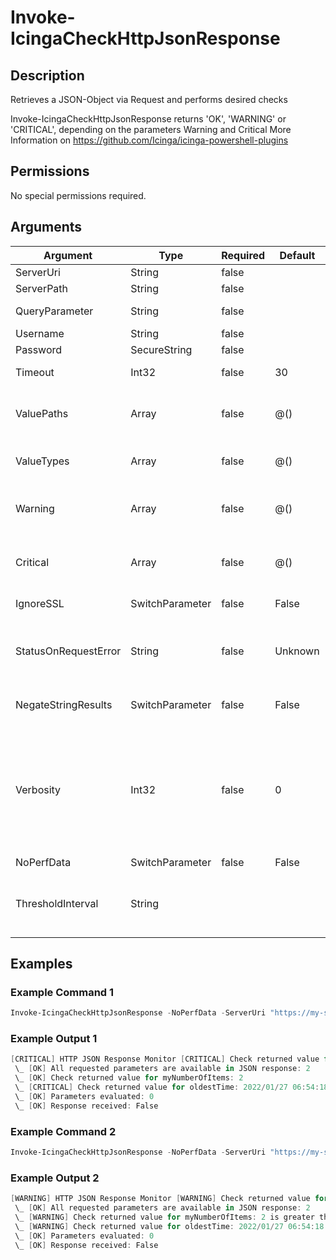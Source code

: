 # Invoke-IcingaCheckHttpJsonResponse

## Description

Retrieves a JSON-Object via Request and performs desired checks

Invoke-IcingaCheckHttpJsonResponse returns 'OK', 'WARNING' or 'CRITICAL', depending on the parameters Warning and Critical
More Information on https://github.com/Icinga/icinga-powershell-plugins

## Permissions

No special permissions required.

## Arguments

| Argument | Type | Required | Default | Description |
| ---      | ---  | ---      | ---     | ---         |
| ServerUri | String | false |  | Base URI of the server, example "https://example.comm" |
| ServerPath | String | false |  | Path for the request, example "/v1/my_endpoint" |
| QueryParameter | String | false |  | Query parameter for the request without ?, example "command=example" |
| Username | String | false |  | Credentials to use for basic auth |
| Password | SecureString | false |  | Credentials to use for basic auth |
| Timeout | Int32 | false | 30 | Timeout in seconds before the http request is aborted. Defaults to 30 |
| ValuePaths | Array | false | @() | paths to look for values in the JSON object that is checked, including an alias for each parameter. Example: "myAlias01:value01","myAlias02:nested.object.value02", "myAlias03:'object'.'my.Par.With.Dots'" |
| ValueTypes | Array | false | @() | Value types of each parameter. Supported Types: Numeric, Boolean, DateTime, String Example: "myAlias01:Numeric","myAlias02:DateTime" |
| Warning | Array | false | @() | Warning thresholds using icinga-powershell syntax. Example: "myNumericAlias01:~:2","myDateTimeAlias:-10d", "myBooleanAlias:True" |
| Critical | Array | false | @() | Critical thresholds using icinga-powershell syntax. Example: "myNumericAlias01:~:2","myDateTimeAlias:-10d", "myBooleanAlias:True" |
| IgnoreSSL | SwitchParameter | false | False | Disables SSL verification and allows the connection to endpoints with self-signed certificates as example |
| StatusOnRequestError | String | false | Unknown | Status to set when the webservice cannot be reached or an error (e.g. 500) is returned - default is Unknown<br /> See https://icinga.com/docs/icinga-for-windows/latest/plugins/doc/10-Icinga-Plugins/ for description of threshold values |
| NegateStringResults | SwitchParameter | false | False | Negate the conditions set for string parameters. When this is set to true, WarnIfLike/CritIfLike is used instead of WarnIfNotLike/CritIfNotLike for Strings |
| Verbosity | Int32 | false | 0 | Changes the behavior of the plugin output which check states are printed:<br /> 0 (default): Only service checks/packages with state not OK will be printed<br /> 1: Only services with not OK will be printed including OK checks of affected check packages including Package config<br /> 2: Everything will be printed regardless of the check state<br /> 3: Identical to Verbose 2, but prints in addition the check package configuration e.g (All must be [OK]) |
| NoPerfData | SwitchParameter | false | False |  |
| ThresholdInterval | String |  |  | Change the value your defined threshold checks against from the current value to a collected time threshold of the Icinga for Windows daemon, as described [here](https://icinga.com/docs/icinga-for-windows/latest/doc/110-Installation/06-Collect-Metrics-over-Time/). An example for this argument would be 1m or 15m which will use the average of 1m or 15m for monitoring. |

## Examples

### Example Command 1

```powershell
Invoke-IcingaCheckHttpJsonResponse -NoPerfData -ServerUri "https://my-server.local:8443" -ServerPath "my/path" -QueryParameter "myPar=1" -Username "superuser" -Pass (ConvertTo-SecureString -String "secretPassword" -AsPlainText -Force) -Verbosity 2 -ValuePaths "myNumberOfItems:numberOfItems","oldestTime:oldestItemTimestamp" -ValueTypes "myNumberOfItems:Numeric","oldestTime:DateTime" -Warning "myNumberOfItems:~:2","oldestTime:-2d" -Critical "myNumberOfItems:~:2","oldestTime:-4d"
```

### Example Output 1

```powershell
[CRITICAL] HTTP JSON Response Monitor [CRITICAL] Check returned value for oldestTime (2022/01/27 06:54:18)
 \_ [OK] All requested parameters are available in JSON response: 2
 \_ [OK] Check returned value for myNumberOfItems: 2
 \_ [CRITICAL] Check returned value for oldestTime: 2022/01/27 06:54:18 is lower than 2022/03/07 10:01:31 (-4d)
 \_ [OK] Parameters evaluated: 0
 \_ [OK] Response received: False    
```

### Example Command 2

```powershell
Invoke-IcingaCheckHttpJsonResponse -NoPerfData -ServerUri "https://my-server.local:8443" -ServerPath "my/path" -QueryParameter "myPar=1" -Username "superuser" -Pass (ConvertTo-SecureString -String "secretPassword" -AsPlainText -Force) -Verbosity 2 -ValuePaths "myNumberOfItems:numberOfItems","oldestTime:oldestItemTimestamp" -ValueTypes "myNumberOfItems:Numeric","oldestTime:DateTime" -Warning "myNumberOfItems:~:1","oldestTime:-2d" -Critical "myNumberOfItems:~:2","oldestTime:-40d"
```

### Example Output 2

```powershell
[WARNING] HTTP JSON Response Monitor [WARNING] Check returned value for myNumberOfItems (2), Check returned value for oldestTime (2022/01/27 06:54:18)
 \_ [OK] All requested parameters are available in JSON response: 2
 \_ [WARNING] Check returned value for myNumberOfItems: 2 is greater than threshold 1
 \_ [WARNING] Check returned value for oldestTime: 2022/01/27 06:54:18 is lower than 2022/03/07 10:23:58 (-2d)
 \_ [OK] Parameters evaluated: 0
 \_ [OK] Response received: False    
```


